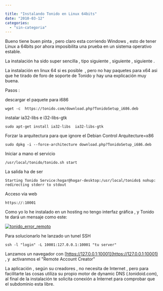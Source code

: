 ```yaml
---

title: "Instalando Tonido en Linux 64bits"
date: "2010-03-12"
categories: 
  - "sin-categoria"
---
```


Bueno tiene buen pinta , pero claro esta corriendo Windows , esto de tener Linux a 64bits por ahora imposibilita una prueba en un sistema operativo estable.

La instalación ha sido super sencilla , tipo siguiente , siguiente , siguiente .

La instalación en linux 64 si es posible  , pero no hay paquetes para x64 asi que he tirado de foro de soporte de Tonido y hay una explicación muy buena.

Pasos :

descargar el paquete para i686

`wget -c  https://tonido.com/download.php?TonidoSetup_i686.deb`

instalar ia32-libs e i32-libs-gtk

`sudo apt-get install ia32-libs  ia32-libs-gtk`

Forzar la arquitectura para que ignore el Debian Control Arquitecture=x86

`sudo dpkg -i --force-architecture download.php?TonidoSetup_i686.deb`

Iniciar a mano el servicio

`/usr/local/tonido/tonido.sh start`

La salida ha de ser

`Starting Tonido Service:hogar@hogar-desktop:/usr/local/tonido$ nohup: redirecting stderr to stdout`

Acceso via web

`https://:10001`

Como yo lo he instalado en un hosting no tengo interfaz gráfica , y Tonido te dará un mensaje como este:

[![](images/tonido_error_remoto-300x229.png "tonido_error_remoto")](https://luispuente.net/wp-content/uploads/2010/03/tonido_error_remoto.png)

Para solucionarlo he lanzado un tunel SSH

`ssh -l "login" -L 10001:127.0.0.1:10001 "tu server"`

Lanzamos un navegador con [https://127.0.0.1:10001](https://127.0.0.1:10001) , y  activanmos el "Remote Account Creator"

La aplicación , según su creadores , no necesita de Internet , pero para facilitarte las cosas utiliza su propio motor de dynamic DNS (.tonidoid.com), al final de la instalación te solicita conexión a Internet para comprobar que el subdominio esta libre.
